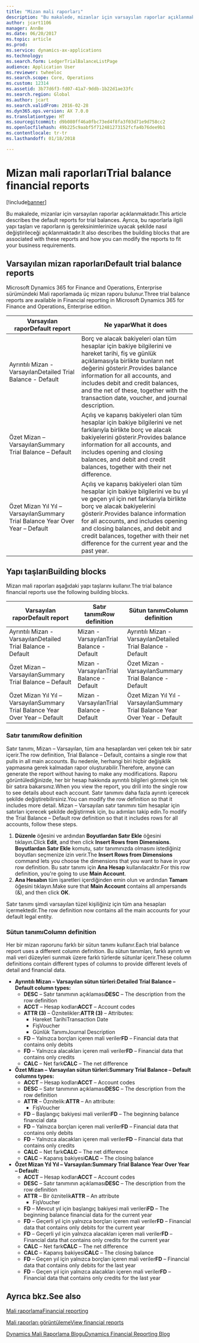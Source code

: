 ```yaml
---
title: "Mizan mali raporları"
description: "Bu makalede, mizanlar için varsayılan raporlar açıklanmaktadır. Ayrıca, bu raporlarla ilgili yapı taşları ve raporların iş gereksinimlerinize uyacak şekilde nasıl değiştirileceği açıklanmaktadır."
author: jcart1106
manager: AnnBe
ms.date: 06/20/2017
ms.topic: article
ms.prod: 
ms.service: dynamics-ax-applications
ms.technology: 
ms.search.form: LedgerTrialBalanceListPage
audience: Application User
ms.reviewer: twheeloc
ms.search.scope: Core, Operations
ms.custom: 12314
ms.assetid: 3b77d6f3-fd07-41a7-9ddb-1b22d1ae33fc
ms.search.region: Global
ms.author: jcart
ms.search.validFrom: 2016-02-28
ms.dyn365.ops.version: AX 7.0.0
ms.translationtype: HT
ms.sourcegitcommit: d9b080ff46a0fbc73ed4f8fa3f03d71e9d758cc2
ms.openlocfilehash: 49b225c9aabf5f712481273152fcfa4b76dee9b1
ms.contentlocale: tr-tr
ms.lasthandoff: 01/18/2018

---
```


# <a name="trial-balance-financial-reports"></a><span data-ttu-id="0f6d5-104">Mizan mali raporları</span><span class="sxs-lookup"><span data-stu-id="0f6d5-104">Trial balance financial reports</span></span>

[!include[banner](../includes/banner.md)]


<span data-ttu-id="0f6d5-105">Bu makalede, mizanlar için varsayılan raporlar açıklanmaktadır.</span><span class="sxs-lookup"><span data-stu-id="0f6d5-105">This article describes the default reports for trial balances.</span></span> <span data-ttu-id="0f6d5-106">Ayrıca, bu raporlarla ilgili yapı taşları ve raporların iş gereksinimlerinize uyacak şekilde nasıl değiştirileceği açıklanmaktadır.</span><span class="sxs-lookup"><span data-stu-id="0f6d5-106">It also describes the building blocks that are associated with these reports and how you can modify the reports to fit your business requirements.</span></span> 

<a name="default-trial-balance-reports"></a><span data-ttu-id="0f6d5-107">Varsayılan mizan raporları</span><span class="sxs-lookup"><span data-stu-id="0f6d5-107">Default trial balance reports</span></span>
-----------------------------

<span data-ttu-id="0f6d5-108">Microsoft Dynamics 365 for Finance and Operations, Enterprise sürümündeki Mali raporlamada üç mizan raporu bulunur.</span><span class="sxs-lookup"><span data-stu-id="0f6d5-108">Three trial balance reports are available in Financial reporting in Microsoft Dynamics 365 for Finance and Operations, Enterprise edition.</span></span>

| <span data-ttu-id="0f6d5-109">Varsayılan rapor</span><span class="sxs-lookup"><span data-stu-id="0f6d5-109">Default report</span></span>                                 | <span data-ttu-id="0f6d5-110">Ne yapar</span><span class="sxs-lookup"><span data-stu-id="0f6d5-110">What it does</span></span>                                                                                                                                                                                        |
|------------------------------------------------|-----------------------------------------------------------------------------------------------------------------------------------------------------------------------------------------------------|
| <span data-ttu-id="0f6d5-111">Ayrıntılı Mizan - Varsayılan</span><span class="sxs-lookup"><span data-stu-id="0f6d5-111">Detailed Trial Balance - Default</span></span>               | <span data-ttu-id="0f6d5-112">Borç ve alacak bakiyeleri olan tüm hesaplar için bakiye bilgilerini ve hareket tarihi, fiş ve günlük açıklamasıyla birlikte bunların net değerini gösterir.</span><span class="sxs-lookup"><span data-stu-id="0f6d5-112">Provides balance information for all accounts, and includes debit and credit balances, and the net of these, together with the transaction date, voucher, and journal description.</span></span>                  |
| <span data-ttu-id="0f6d5-113">Özet Mizan – Varsayılan</span><span class="sxs-lookup"><span data-stu-id="0f6d5-113">Summary Trial Balance – Default</span></span>                | <span data-ttu-id="0f6d5-114">Açılış ve kapanış bakiyeleri olan tüm hesaplar için bakiye bilgilerini ve net farklarıyla birlikte borç ve alacak bakiyelerini gösterir.</span><span class="sxs-lookup"><span data-stu-id="0f6d5-114">Provides balance information for all accounts, and includes opening and closing balances, and debit and credit balances, together with their net difference.</span></span>                                        |
| <span data-ttu-id="0f6d5-115">Özet Mizan Yıl Yıl – Varsayılan</span><span class="sxs-lookup"><span data-stu-id="0f6d5-115">Summary Trial Balance Year Over Year – Default</span></span> | <span data-ttu-id="0f6d5-116">Açılış ve kapanış bakiyeleri olan tüm hesaplar için bakiye bilgilerini ve bu yıl ve geçen yıl için net farklarıyla birlikte borç ve alacak bakiyelerini gösterir.</span><span class="sxs-lookup"><span data-stu-id="0f6d5-116">Provides balance information for all accounts, and includes opening and closing balances, and debit and credit balances, together with their net difference for the current year and the past year.</span></span> |

## <a name="building-blocks"></a><span data-ttu-id="0f6d5-117">Yapı taşları</span><span class="sxs-lookup"><span data-stu-id="0f6d5-117">Building blocks</span></span>
<span data-ttu-id="0f6d5-118">Mizan mali raporları aşağıdaki yapı taşlarını kullanır.</span><span class="sxs-lookup"><span data-stu-id="0f6d5-118">The trial balance financial reports use the following building blocks.</span></span>

| <span data-ttu-id="0f6d5-119">Varsayılan rapor</span><span class="sxs-lookup"><span data-stu-id="0f6d5-119">Default report</span></span>                                 | <span data-ttu-id="0f6d5-120">Satır tanımı</span><span class="sxs-lookup"><span data-stu-id="0f6d5-120">Row definition</span></span>          | <span data-ttu-id="0f6d5-121">Sütun tanımı</span><span class="sxs-lookup"><span data-stu-id="0f6d5-121">Column definition</span></span>                              |
|------------------------------------------------|-------------------------|------------------------------------------------|
| <span data-ttu-id="0f6d5-122">Ayrıntılı Mizan - Varsayılan</span><span class="sxs-lookup"><span data-stu-id="0f6d5-122">Detailed Trial Balance - Default</span></span>               | <span data-ttu-id="0f6d5-123">Mizan - Varsayılan</span><span class="sxs-lookup"><span data-stu-id="0f6d5-123">Trial Balance - Default</span></span> | <span data-ttu-id="0f6d5-124">Ayrıntılı Mizan - Varsayılan</span><span class="sxs-lookup"><span data-stu-id="0f6d5-124">Detailed Trial Balance - Default</span></span>               |
| <span data-ttu-id="0f6d5-125">Özet Mizan – Varsayılan</span><span class="sxs-lookup"><span data-stu-id="0f6d5-125">Summary Trial Balance – Default</span></span>                | <span data-ttu-id="0f6d5-126">Mizan - Varsayılan</span><span class="sxs-lookup"><span data-stu-id="0f6d5-126">Trial Balance - Default</span></span> | <span data-ttu-id="0f6d5-127">Özet Mizan - Varsayılan</span><span class="sxs-lookup"><span data-stu-id="0f6d5-127">Summary Trial Balance - Default</span></span>                |
| <span data-ttu-id="0f6d5-128">Özet Mizan Yıl Yıl – Varsayılan</span><span class="sxs-lookup"><span data-stu-id="0f6d5-128">Summary Trial Balance Year Over Year – Default</span></span> | <span data-ttu-id="0f6d5-129">Mizan - Varsayılan</span><span class="sxs-lookup"><span data-stu-id="0f6d5-129">Trial Balance - Default</span></span> | <span data-ttu-id="0f6d5-130">Özet Mizan Yıl Yıl - Varsayılan</span><span class="sxs-lookup"><span data-stu-id="0f6d5-130">Summary Trial Balance Year Over Year - Default</span></span> |

### <a name="row-definition"></a><span data-ttu-id="0f6d5-131">Satır tanımı</span><span class="sxs-lookup"><span data-stu-id="0f6d5-131">Row definition</span></span>

<span data-ttu-id="0f6d5-132">Satır tanımı, Mizan – Varsayılan, tüm ana hesaplardan veri çeken tek bir satır içerir.</span><span class="sxs-lookup"><span data-stu-id="0f6d5-132">The row definition, Trial Balance – Default, contains a single row that pulls in all main accounts.</span></span> <span data-ttu-id="0f6d5-133">Bu nedenle, herhangi biri hiçbir değişiklik yapmasına gerek kalmadan rapor oluşturabilir.</span><span class="sxs-lookup"><span data-stu-id="0f6d5-133">Therefore, anyone can generate the report without having to make any modifications.</span></span> <span data-ttu-id="0f6d5-134">Raporu görüntülediğinizde, her bir hesap hakkında ayrıntılı bilgileri görmek için tek bir satıra bakarsınız.</span><span class="sxs-lookup"><span data-stu-id="0f6d5-134">When you view the report, you drill into the single row to see details about each account.</span></span> <span data-ttu-id="0f6d5-135">Satır tanımını daha fazla ayrıntı içerecek şekilde değiştirebilirsiniz.</span><span class="sxs-lookup"><span data-stu-id="0f6d5-135">You can modify the row definition so that it includes more detail.</span></span> <span data-ttu-id="0f6d5-136">Mizan – Varsayılan satır tanımını tüm hesaplar için satırları içerecek şekilde değiştirmek için, bu adımları takip edin.</span><span class="sxs-lookup"><span data-stu-id="0f6d5-136">To modify the Trial Balance – Default row definition so that it includes rows for all accounts, follow these steps.</span></span>

1.  <span data-ttu-id="0f6d5-137">**Düzenle** öğesini ve ardından **Boyutlardan Satır Ekle** öğesini tıklayın.</span><span class="sxs-lookup"><span data-stu-id="0f6d5-137">Click **Edit**, and then click **Insert Rows from Dimensions**.</span></span> <span data-ttu-id="0f6d5-138">**Boyutlardan Satır Ekle** komutu, satır tanımınızda olmasını istediğiniz boyutları seçmenize izin verir.</span><span class="sxs-lookup"><span data-stu-id="0f6d5-138">The **Insert Rows from Dimensions** command lets you choose the dimensions that you want to have in your row definition.</span></span> <span data-ttu-id="0f6d5-139">Bu satır tanımı için **Ana Hesap** kullanılacaktır.</span><span class="sxs-lookup"><span data-stu-id="0f6d5-139">For this row definition, you're going to use **Main Account**.</span></span>
2.  <span data-ttu-id="0f6d5-140">**Ana Hesabın** tüm işaretleri içerdiğinden emin olun ve ardından **Tamam** öğesini tıklayın.</span><span class="sxs-lookup"><span data-stu-id="0f6d5-140">Make sure that **Main Account** contains all ampersands (&), and then click **OK**.</span></span>

<span data-ttu-id="0f6d5-141">Satır tanımı şimdi varsayılan tüzel kişiliğiniz için tüm ana hesapları içermektedir.</span><span class="sxs-lookup"><span data-stu-id="0f6d5-141">The row definition now contains all the main accounts for your default legal entity.</span></span>

### <a name="column-definition"></a><span data-ttu-id="0f6d5-142">Sütun tanımı</span><span class="sxs-lookup"><span data-stu-id="0f6d5-142">Column definition</span></span>

<span data-ttu-id="0f6d5-143">Her bir mizan raporunu farklı bir sütun tanımı kullanır.</span><span class="sxs-lookup"><span data-stu-id="0f6d5-143">Each trial balance report uses a different column definition.</span></span> <span data-ttu-id="0f6d5-144">Bu sütun tanımları, farklı ayrıntı ve mali veri düzeyleri sunmak üzere farklı türlerde sütunlar içerir.</span><span class="sxs-lookup"><span data-stu-id="0f6d5-144">These column definitions contain different types of columns to provide different levels of detail and financial data.</span></span>

-   <span data-ttu-id="0f6d5-145">**Ayrıntılı Mizan – Varsayılan sütun türleri:**</span><span class="sxs-lookup"><span data-stu-id="0f6d5-145">**Detailed Trial Balance – Default column types:**</span></span>
    -   <span data-ttu-id="0f6d5-146">**DESC** – Satır tanımının açıklaması</span><span class="sxs-lookup"><span data-stu-id="0f6d5-146">**DESC** – The description from the row definition</span></span>
    -   <span data-ttu-id="0f6d5-147">**ACCT** – Hesap kodları</span><span class="sxs-lookup"><span data-stu-id="0f6d5-147">**ACCT** – Account codes</span></span>
    -   <span data-ttu-id="0f6d5-148">**ATTR (3)** – Öznitelikler:</span><span class="sxs-lookup"><span data-stu-id="0f6d5-148">**ATTR (3)** – Attributes:</span></span>
        -   <span data-ttu-id="0f6d5-149">Hareket Tarihi</span><span class="sxs-lookup"><span data-stu-id="0f6d5-149">Transaction Date</span></span>
        -   <span data-ttu-id="0f6d5-150">Fiş</span><span class="sxs-lookup"><span data-stu-id="0f6d5-150">Voucher</span></span>
        -   <span data-ttu-id="0f6d5-151">Günlük Tanımı</span><span class="sxs-lookup"><span data-stu-id="0f6d5-151">Journal Description</span></span>
    -   <span data-ttu-id="0f6d5-152">**FD** – Yalnızca borçları içeren mali veriler</span><span class="sxs-lookup"><span data-stu-id="0f6d5-152">**FD** – Financial data that contains only debits</span></span>
    -   <span data-ttu-id="0f6d5-153">**FD** – Yalnızca alacakları içeren mali veriler</span><span class="sxs-lookup"><span data-stu-id="0f6d5-153">**FD** – Financial data that contains only credits</span></span>
    -   <span data-ttu-id="0f6d5-154">**CALC** – Net fark</span><span class="sxs-lookup"><span data-stu-id="0f6d5-154">**CALC** – The net difference</span></span>
-   <span data-ttu-id="0f6d5-155">**Özet Mizan – Varsayılan sütun türleri:**</span><span class="sxs-lookup"><span data-stu-id="0f6d5-155">**Summary Trial Balance – Default columns types:**</span></span>
    -   <span data-ttu-id="0f6d5-156">**ACCT** – Hesap kodları</span><span class="sxs-lookup"><span data-stu-id="0f6d5-156">**ACCT** – Account codes</span></span>
    -   <span data-ttu-id="0f6d5-157">**DESC** – Satır tanımının açıklaması</span><span class="sxs-lookup"><span data-stu-id="0f6d5-157">**DESC** – The description from the row definition</span></span>
    -   <span data-ttu-id="0f6d5-158">**ATTR** – Öznitelik:</span><span class="sxs-lookup"><span data-stu-id="0f6d5-158">**ATTR** – An attribute:</span></span>
        -   <span data-ttu-id="0f6d5-159">Fiş</span><span class="sxs-lookup"><span data-stu-id="0f6d5-159">Voucher</span></span>
    -   <span data-ttu-id="0f6d5-160">**FD** – Başlangıç bakiyesi mali verileri</span><span class="sxs-lookup"><span data-stu-id="0f6d5-160">**FD** – The beginning balance financial data</span></span>
    -   <span data-ttu-id="0f6d5-161">**FD** – Yalnızca borçları içeren mali veriler</span><span class="sxs-lookup"><span data-stu-id="0f6d5-161">**FD** – Financial data that contains only debits</span></span>
    -   <span data-ttu-id="0f6d5-162">**FD** – Yalnızca alacakları içeren mali veriler</span><span class="sxs-lookup"><span data-stu-id="0f6d5-162">**FD** – Financial data that contains only credits</span></span>
    -   <span data-ttu-id="0f6d5-163">**CALC** – Net fark</span><span class="sxs-lookup"><span data-stu-id="0f6d5-163">**CALC** – The net difference</span></span>
    -   <span data-ttu-id="0f6d5-164">**CALC** – Kapanış bakiyesi</span><span class="sxs-lookup"><span data-stu-id="0f6d5-164">**CALC** – The closing balance</span></span>
-   <span data-ttu-id="0f6d5-165">**Özet Mizan Yıl Yıl – Varsayılan:**</span><span class="sxs-lookup"><span data-stu-id="0f6d5-165">**Summary Trial Balance Year Over Year – Default:**</span></span>
    -   <span data-ttu-id="0f6d5-166">**ACCT** – Hesap kodları</span><span class="sxs-lookup"><span data-stu-id="0f6d5-166">**ACCT** – Account codes</span></span>
    -   <span data-ttu-id="0f6d5-167">**DESC** – Satır tanımının açıklaması</span><span class="sxs-lookup"><span data-stu-id="0f6d5-167">**DESC** – The description from the row definition</span></span>
    -   <span data-ttu-id="0f6d5-168">**ATTR** – Bir öznitelik</span><span class="sxs-lookup"><span data-stu-id="0f6d5-168">**ATTR** – An attribute</span></span>
        -   <span data-ttu-id="0f6d5-169">Fiş</span><span class="sxs-lookup"><span data-stu-id="0f6d5-169">Voucher</span></span>
    -   <span data-ttu-id="0f6d5-170">**FD** – Mevcut yıl için başlangıç bakiyesi mali verileri</span><span class="sxs-lookup"><span data-stu-id="0f6d5-170">**FD** – The beginning balance financial data for the current year</span></span>
    -   <span data-ttu-id="0f6d5-171">**FD** – Geçerli yıl için yalnızca borçları içeren mali veriler</span><span class="sxs-lookup"><span data-stu-id="0f6d5-171">**FD** – Financial data that contains only debits for the current year</span></span>
    -   <span data-ttu-id="0f6d5-172">**FD** – Geçerli yıl için yalnızca alacakları içeren mali veriler</span><span class="sxs-lookup"><span data-stu-id="0f6d5-172">**FD** – Financial data that contains only credits for the current year</span></span>
    -   <span data-ttu-id="0f6d5-173">**CALC** – Net fark</span><span class="sxs-lookup"><span data-stu-id="0f6d5-173">**CALC** – The net difference</span></span>
    -   <span data-ttu-id="0f6d5-174">**CALC** – Kapanış bakiyesi</span><span class="sxs-lookup"><span data-stu-id="0f6d5-174">**CALC** – The closing balance</span></span>
    -   <span data-ttu-id="0f6d5-175">**FD** – Geçen yıl için yalnızca borçları içeren mali veriler</span><span class="sxs-lookup"><span data-stu-id="0f6d5-175">**FD** – Financial data that contains only debits for the last year</span></span>
    -   <span data-ttu-id="0f6d5-176">**FD** – Geçen yıl için yalnızca alacakları içeren mali veriler</span><span class="sxs-lookup"><span data-stu-id="0f6d5-176">**FD** – Financial data that contains only credits for the last year</span></span>

 

<a name="see-also"></a><span data-ttu-id="0f6d5-177">Ayrıca bkz.</span><span class="sxs-lookup"><span data-stu-id="0f6d5-177">See also</span></span>
--------

[<span data-ttu-id="0f6d5-178">Mali raporlama</span><span class="sxs-lookup"><span data-stu-id="0f6d5-178">Financial reporting</span></span>](financial-reporting-getting-started.md)

[<span data-ttu-id="0f6d5-179">Mali raporları görüntüleme</span><span class="sxs-lookup"><span data-stu-id="0f6d5-179">View financial reports</span></span>](view-financial-reports.md)

[<span data-ttu-id="0f6d5-180">Dynamics Mali Raporlama Blogu</span><span class="sxs-lookup"><span data-stu-id="0f6d5-180">Dynamics Financial Reporting Blog</span></span>](http://blogs.msdn.com/b/dynamics_financial_reporting/)





